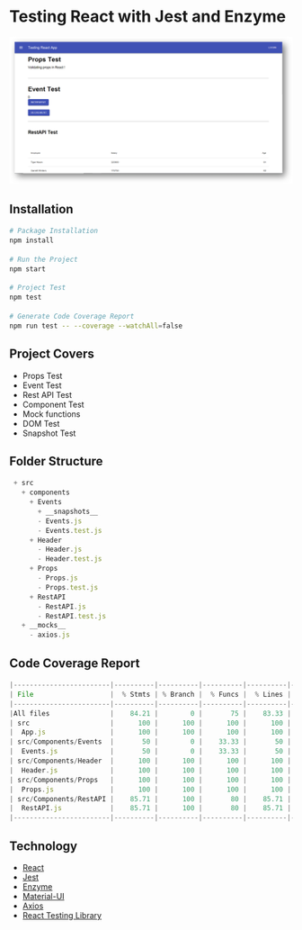 # Testing React with Jest and Enzyme

<img src="assets/test-react.png" alt="Testing React using Jest and Enzyme" width="800px" />

## Installation

```bash
# Package Installation
npm install

# Run the Project
npm start

# Project Test
npm test

# Generate Code Coverage Report
npm run test -- --coverage --watchAll=false
```

## Project Covers

- Props Test
- Event Test
- Rest API Test
- Component Test
- Mock functions
- DOM Test
- Snapshot Test

## Folder Structure

```js
 + src
   + components
     + Events
	   + __snapshots__
	   - Events.js  
	   - Events.test.js
	 + Header
	   - Header.js
	   - Header.test.js
	 + Props
	   - Props.js
	   - Props.test.js
	 + RestAPI
	   - RestAPI.js
	   - RestAPI.test.js
   + __mocks__
     - axios.js
```

## Code Coverage Report

```js
|------------------------|----------|----------|----------|----------|-------------------|
| File                   |  % Stmts | % Branch |  % Funcs |  % Lines | Uncovered Line #s |
|------------------------|----------|----------|----------|----------|-------------------|
|All files               |    84.21 |        0 |       75 |    83.33 |                   |
| src                    |      100 |      100 |      100 |      100 |                   |
|  App.js                |      100 |      100 |      100 |      100 |                   |
| src/Components/Events  |       50 |        0 |    33.33 |       50 |                   |
|  Events.js             |       50 |        0 |    33.33 |       50 |             14,16 |
| src/Components/Header  |      100 |      100 |      100 |      100 |                   |
|  Header.js             |      100 |      100 |      100 |      100 |                   |
| src/Components/Props   |      100 |      100 |      100 |      100 |                   |
|  Props.js              |      100 |      100 |      100 |      100 |                   |
| src/Components/RestAPI |    85.71 |      100 |       80 |    85.71 |                   |
|  RestAPI.js            |    85.71 |      100 |       80 |    85.71 |                28 |
|------------------------|----------|----------|----------|----------|-------------------|
```

## Technology

- [React](https://create-react-app.dev/docs/getting-started/)
- [Jest](https://jestjs.io/docs/en/getting-started.html)
- [Enzyme](https://enzymejs.github.io/enzyme/docs/installation/react-16.html)
- [Material-UI](https://material-ui.com/getting-started/installation/)
- [Axios](https://github.com/axios/axios)
- [React Testing Library](https://reactjs.org/docs/testing-recipes.html)
